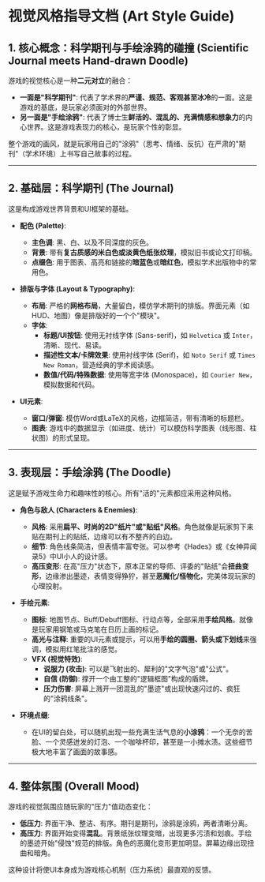 # 视觉风格指导文档 (Art Style Guide)

## 1. 核心概念：科学期刊与手绘涂鸦的碰撞 (Scientific Journal meets Hand-drawn Doodle)

游戏的视觉核心是一种**二元对立**的融合：

- **一面是"科学期刊"**: 代表了学术界的**严谨、规范、客观甚至冰冷**的一面。这是游戏的基底，是玩家必须面对的外部世界。
- **另一面是"手绘涂鸦"**: 代表了博士生**鲜活的、混乱的、充满情感和想象力**的内心世界。这是游戏表现力的核心，是玩家个性的彰显。

整个游戏的画风，就是玩家用自己的"涂鸦"（思考、情绪、反抗）在严肃的"期刊"（学术环境）上书写自己故事的过程。

---

## 2. 基础层：科学期刊 (The Journal)

这是构成游戏世界背景和UI框架的基础。

- **配色 (Palette)**:
    - **主色调**: 黑、白、以及不同深度的灰色。
    - **背景**: 带有**复古质感的米白色或淡黄色纸张纹理**，模拟旧书或论文打印稿。
    - **点缀色**: 用于图表、高亮和链接的**暗蓝色**或**暗红色**，模拟学术出版物中的常用色。

- **排版与字体 (Layout & Typography)**:
    - **布局**: 严格的**网格布局**，大量留白，模仿学术期刊的排版。界面元素（如HUD、地图）像是排版好的一个个"模块"。
    - **字体**:
        - **标题/UI按钮**: 使用无衬线字体 (Sans-serif)，如 `Helvetica` 或 `Inter`，清晰、现代、易读。
        - **描述性文本/卡牌效果**: 使用衬线字体 (Serif)，如 `Noto Serif` 或 `Times New Roman`，营造经典的学术阅读感。
        - **数值/代码/特殊数据**: 使用等宽字体 (Monospace)，如 `Courier New`，模拟数据和代码。

- **UI元素**:
    - **窗口/弹窗**: 模仿Word或LaTeX的风格，边框简洁，带有清晰的标题栏。
    - **图表**: 游戏中的数据显示（如进度、统计）可以模仿科学图表（线形图、柱状图）的形式呈现。

---

## 3. 表现层：手绘涂鸦 (The Doodle)

这是赋予游戏生命力和趣味性的核心。所有"活的"元素都应采用这种风格。

- **角色与敌人 (Characters & Enemies)**:
    - **风格**: 采用**扁平、时尚的2D"纸片"或"贴纸"风格**。角色就像是玩家剪下来贴在期刊上的贴纸，边缘可以有不整齐的白边。
    - **细节**: 角色线条简洁，但表情丰富夸张。可以参考《Hades》或《女神异闻录5》中UI小人的设计感。
    - **高压变形**: 在高"压力"状态下，原本正常的导师、评委的"贴纸"会**扭曲变形**，边缘渗出墨迹，表情变得狰狞，甚至**恶魔化/怪物化**，完美体现玩家的心理投射。

- **手绘元素**:
    - **图标**: 地图节点、Buff/Debuff图标、行动点等，全部采用**手绘风格**。就像是玩家用钢笔或马克笔在日历上画的标记。
    - **高光与注释**: 重要的UI元素或提示，可以用**手绘的圆圈、箭头或下划线**来强调，模拟用红笔批注的感觉。
    - **VFX (视觉特效)**:
        - **说服力 (攻击)**: 可以是飞射出的、犀利的"文字气泡"或"公式"。
        - **自信 (防御)**: 撑开一个由工整的"逻辑框图"构成的盾牌。
        - **压力伤害**: 屏幕上溅开一团混乱的"墨迹"或出现快速闪过的、疯狂的"涂鸦线条"。

- **环境点缀**:
    - 在UI的留白处，可以随机出现一些充满生活气息的**小涂鸦**：一个无奈的苦脸、一个灵感迸发的灯泡、一个咖啡杯印，甚至是一小摊水渍。这些细节极大地丰富了画面的故事感。

---

## 4. 整体氛围 (Overall Mood)

游戏的视觉氛围应随玩家的"压力"值动态变化：

- **低压力**: 界面干净、整洁、有序。期刊是期刊，涂鸦是涂鸦，两者清晰分离。
- **高压力**: 界面开始变得**混乱**。背景纸张纹理变暗，出现更多污渍和划痕。手绘的墨迹开始"侵蚀"规范的排版。角色的恶魔化变形更加明显。屏幕边缘出现扭曲和暗角。

这种设计将使UI本身成为游戏核心机制（压力系统）最直观的反馈。 